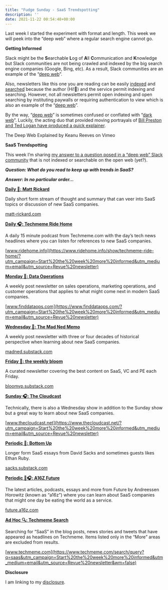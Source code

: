 ```yaml
---
title: "Fudge Sunday - SaaS Trendspotting"
description: ''
date: 2021-11-22 00:54:48+00:00
---
```




Last week I started the experiment with format and length. This week we will peek into the “deep web” where a regular search engine cannot go.

 **Getting Informed**

Slack might be the **S**earchable **L**og of **A**ll **C**ommunication and **K**nowledge but Slack communities are not being crawled and indexed by the big search engine companies (Google, Bing, etc). As a result, Slack communities are an example of the “[deep web](https://en.wikipedia.org/wiki/Deep_web?utm_campaign=Start%20the%20week%20more%20informed&utm_medium=email&utm_source=Revue%20newsletter)”.

Also, newsletters like this one you are reading can be easily [indexed](https://sunday.fudge.org/?format=rss&utm_campaign=Start%20the%20week%20more%20informed&utm_medium=email&utm_source=Revue%20newsletter) and [searched](https://www.google.com/search?q=multicloud%20site%3Asunday.fudge.org&utm_campaign=Start%20the%20week%20more%20informed&utm_medium=email&utm_source=Revue%20newsletter) because the author (Hi!👋) and the service permit indexing and searching. However, not all newsletters permit open indexing and open searching by instituting paywalls or requiring authentication to view which is also an example of the “[deep web](https://en.wikipedia.org/wiki/Deep_web?utm_campaign=Start%20the%20week%20more%20informed&utm_medium=email&utm_source=Revue%20newsletter)”.

By the way, “[deep web](https://en.wikipedia.org/wiki/Deep_web?utm_campaign=Start%20the%20week%20more%20informed&utm_medium=email&utm_source=Revue%20newsletter)” is sometimes confused or conflated with “[dark web](https://en.wikipedia.org/wiki/Dark_web?utm_campaign=Start%20the%20week%20more%20informed&utm_medium=email&utm_source=Revue%20newsletter)”. Luckily, the acting duo that provided moving portrayals of [Bill Preston and Ted Logan have produced a quick explainer](https://www.deepwebthemovie.com/?utm_campaign=Start%20the%20week%20more%20informed&utm_medium=email&utm_source=Revue%20newsletter).

The Deep Web Explained by Keanu Reeves on Vimeo

 **SaaS Trendspotting**

This week I’m sharing [my answer to a question posed in a “deep web” Slack community](https://presalescollective.slack.com/archives/CKCAMR52S/p1636825295280200?cid=CKCAMR52S&thread_ts=1636794157.278800&utm_campaign=Start%20the%20week%20more%20informed&utm_medium=email&utm_source=Revue%20newsletter) that is not indexed or searchable on the open web (yet?).

***Question: What do you read to keep up with trends in SaaS?***

***Answer: In no particular order…***

**[Daily 📖: Matt Rickard](https://matt-rickard.com/archive/?utm_campaign=Start%20the%20week%20more%20informed&utm_medium=email&utm_source=Revue%20newsletter)**

Daily short form stream of thought and summary that can veer into SaaS topics or discussion of new SaaS companies.

[matt-rickard.com](https://matt-rickard.com/archive/?utm_campaign=Start%20the%20week%20more%20informed&utm_medium=email&utm_source=Revue%20newsletter)

**[Daily 🎧: Techmeme Ride Home](https://www.ridehome.info/show/techmeme-ride-home/?utm_campaign=Start%20the%20week%20more%20informed&utm_medium=email&utm_source=Revue%20newsletter)**

A daily 15 minute podcast from Techmeme.com with the day’s tech news headlines where you can listen for references to new SaaS companies.

[www.ridehome.info](https://www.ridehome.info/show/techmeme-ride-home/?utm_campaign=Start%20the%20week%20more%20informed&utm_medium=email&utm_source=Revue%20newsletter)

**[Monday 📖: Data Operations](https://www.finddataops.com/?utm_campaign=Start%20the%20week%20more%20informed&utm_medium=email&utm_source=Revue%20newsletter)**

A weekly post newsletter on sales operations, marketing operations, and customer operations that applies to what might come next in modern SaaS companies.

[www.finddataops.com](https://www.finddataops.com/?utm_campaign=Start%20the%20week%20more%20informed&utm_medium=email&utm_source=Revue%20newsletter)

**[Wednesday 📖: The Mad Ned Memo](https://madned.substack.com/?utm_campaign=Start%20the%20week%20more%20informed&utm_medium=email&utm_source=Revue%20newsletter)**

A weekly post newsletter with three or four decades of historical perspective when learning about new SaaS companies.

[madned.substack.com](https://madned.substack.com/?utm_campaign=Start%20the%20week%20more%20informed&utm_medium=email&utm_source=Revue%20newsletter)

**[Friday 📖: the weekly bloom](https://bloomvp.substack.com/?utm_campaign=Start%20the%20week%20more%20informed&utm_medium=email&utm_source=Revue%20newsletter)**

A curated newsletter covering the best content on SaaS, VC and PE each Friday.

[bloomvp.substack.com](https://bloomvp.substack.com/?utm_campaign=Start%20the%20week%20more%20informed&utm_medium=email&utm_source=Revue%20newsletter)

**[Sunday 🎧: The Cloudcast](https://www.thecloudcast.net/?utm_campaign=Start%20the%20week%20more%20informed&utm_medium=email&utm_source=Revue%20newsletter)**

Technically, there is also a Wednesday show in addition to the Sunday show but a great way to learn about new SaaS companies.

[www.thecloudcast.net](https://www.thecloudcast.net/?utm_campaign=Start%20the%20week%20more%20informed&utm_medium=email&utm_source=Revue%20newsletter)

**[Periodic 📖: Bottom Up](https://sacks.substack.com/archive?sort=new&utm_campaign=Start%20the%20week%20more%20informed&utm_medium=email&utm_source=Revue%20newsletter)**

Longer form SaaS essays from David Sacks and sometimes guests likes Ethan Ruby.

[sacks.substack.com](https://sacks.substack.com/archive?sort=new&utm_campaign=Start%20the%20week%20more%20informed&utm_medium=email&utm_source=Revue%20newsletter)

**[Periodic 📖🎧: A16Z Future](https://future.a16z.com/latest?utm_campaign=Start%20the%20week%20more%20informed&utm_medium=email&utm_source=Revue%20newsletter)**

The latest articles, podcasts, essays and more from Future by Andreessen Horowitz (known as “a16z”) where you can learn about SaaS companies that might one day be eating the world as a service.

[future.a16z.com](https://future.a16z.com/latest?utm_campaign=Start%20the%20week%20more%20informed&utm_medium=email&utm_source=Revue%20newsletter)

**[Ad Hoc 🔍: Techmeme Search](https://www.techmeme.com/search/query?q=saas&utm_campaign=Start%20the%20week%20more%20informed&utm_medium=email&utm_source=Revue%20newsletter&wm=false)**

Searching for “SaaS” in the blog posts, news stories and tweets that have appeared as headlines on Techmeme. Items listed only in the “More” areas are excluded from results.

[www.techmeme.com](https://www.techmeme.com/search/query?q=saas&utm_campaign=Start%20the%20week%20more%20informed&utm_medium=email&utm_source=Revue%20newsletter&wm=false)

 **Disclosure**

I am linking to my [disclosure](https://jaycuthrell.com/disclosure/?utm_campaign=Fudge%20Sunday&utm_medium=email&utm_source=Revue%20newsletter).

